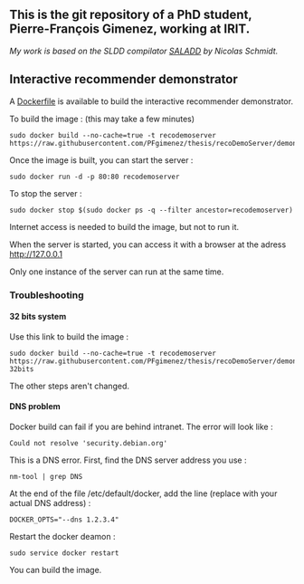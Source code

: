 ## This is the git repository of a PhD student, Pierre-François Gimenez, working at IRIT.

_My work is based on the SLDD compilator [SALADD](https://github.com/SchmidtNicolas/SALADD) by Nicolas Schmidt._

## Interactive recommender demonstrator

A [Dockerfile](https://github.com/PFgimenez/thesis/blob/recoDemoServer/demonstrateur/Dockerfile) is available to build the interactive recommender demonstrator.

To build the image : (this may take a few minutes)

    sudo docker build --no-cache=true -t recodemoserver https://raw.githubusercontent.com/PFgimenez/thesis/recoDemoServer/demonstrateur/Dockerfile

Once the image is built, you can start the server :

    sudo docker run -d -p 80:80 recodemoserver

To stop the server :

    sudo docker stop $(sudo docker ps -q --filter ancestor=recodemoserver)

Internet access is needed to build the image, but not to run it.

When the server is started, you can access it with a browser at the adress http://127.0.0.1

Only one instance of the server can run at the same time.

### Troubleshooting

#### 32 bits system

Use this link to build the image :

    sudo docker build --no-cache=true -t recodemoserver https://raw.githubusercontent.com/PFgimenez/thesis/recoDemoServer/demonstrateur/Dockerfile-32bits
    
The other steps aren't changed.

#### DNS problem

Docker build can fail if you are behind intranet. The error will look like :

    Could not resolve 'security.debian.org'

This is a DNS error. First, find the DNS server address you use :

    nm-tool | grep DNS
    
At the end of the file /etc/default/docker, add the line (replace with your actual DNS address) :

    DOCKER_OPTS="--dns 1.2.3.4"
    
Restart the docker deamon :

    sudo service docker restart
    
You can build the image.
